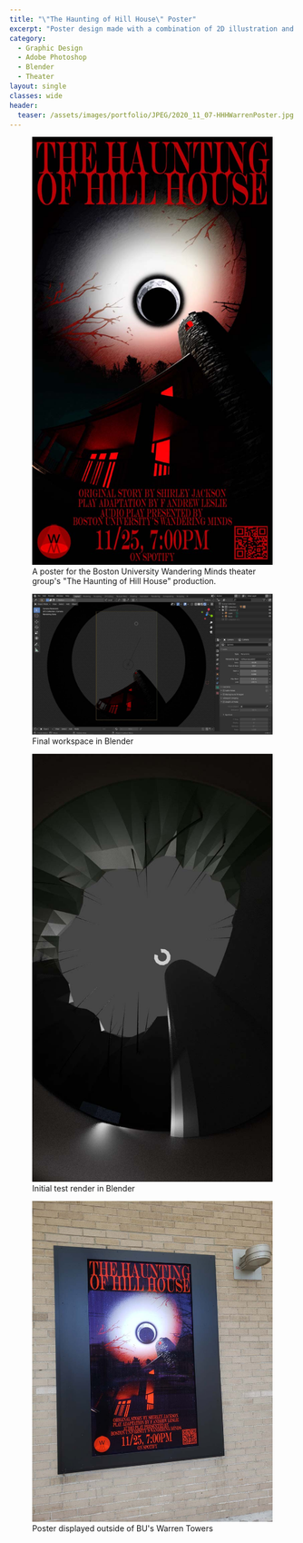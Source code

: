 ```yaml
---
title: "\"The Haunting of Hill House\" Poster"
excerpt: "Poster design made with a combination of 2D illustration and 3D rendering"
category:
  - Graphic Design
  - Adobe Photoshop
  - Blender
  - Theater
layout: single
classes: wide
header:
  teaser: /assets/images/portfolio/JPEG/2020_11_07-HHHWarrenPoster.jpg
---
```


<figure class="align-center">
	<a href="/assets/images/portfolio/JPEG/2020_11_07-HHHWarrenPoster.jpg"><img src="/assets/images/portfolio/JPEG/2020_11_07-HHHWarrenPoster.jpg"></a>
  <figcaption>A poster for the Boston University Wandering Minds theater group's "The Haunting of Hill House" production.</figcaption>
</figure>

<figure class="align-center">
	<a href="/assets/images/portfolio/JPEG/2020_11_07-blenderpreview.jpg"><img src="/assets/images/portfolio/JPEG/2020_11_07-blenderpreview.jpg"></a>
  <figcaption>Final workspace in Blender</figcaption>
</figure>

<figure class="align-center">
	<a href="/assets/images/portfolio/JPEG/2020_11_07-testrender.jpg"><img src="/assets/images/portfolio/JPEG/2020_11_07-testrender.jpg"></a>
  <figcaption>Initial test render in Blender</figcaption>
</figure>

<figure class="align-center">
	<a href="/assets/images/portfolio/JPEG/2020_11_07-PosterDisplay.jpg"><img src="/assets/images/portfolio/JPEG/2020_11_07-PosterDisplay.jpg"></a>
  <figcaption>Poster displayed outside of BU's Warren Towers</figcaption>
</figure>
